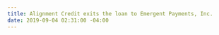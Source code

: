 ```yaml
---
title: Alignment Credit exits the loan to Emergent Payments, Inc.
date: 2019-09-04 02:31:00 -04:00
---
```


